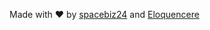 Made with :heart: by [spacebiz24](https://github.com/spacebiz24) and [Eloquencere](https://github.com/Eloquencere)
